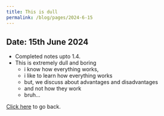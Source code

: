 ```yaml
---
title: This is dull
permalink: /blog/pages/2024-6-15
---
```


## Date: 15th June 2024

-   Completed notes upto 1.4.
-   This is extremely dull and boring
    -   i know how everything works,
    -   i like to learn how everything works
    -   but, we discuss about advantages and disadvantages
    -   and not how they work
    -   bruh...

[Click here](/blog) to go back.
